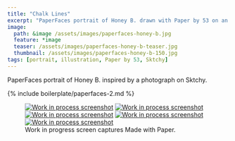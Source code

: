 ```yaml
---
title: "Chalk Lines"
excerpt: "PaperFaces portrait of Honey B. drawn with Paper by 53 on an iPad."
image: 
  path: &image /assets/images/paperfaces-honey-b.jpg 
  feature: *image
  teaser: /assets/images/paperfaces-honey-b-teaser.jpg
  thumbnail: /assets/images/paperfaces-honey-b-150.jpg
tags: [portrait, illustration, Paper by 53, Sktchy]
---
```


PaperFaces portrait of Honey B. inspired by a photograph on Sktchy.

{% include boilerplate/paperfaces-2.md %}

<figure class="third">
  <a href="/assets/images/paperfaces-honey-b-process-1-lg.jpg"><img src="/assets/images/paperfaces-honey-b-process-1-600.jpg" alt="Work in process screenshot"></a>
  <a href="/assets/images/paperfaces-honey-b-process-2-lg.jpg"><img src="/assets/images/paperfaces-honey-b-process-2-600.jpg" alt="Work in process screenshot"></a>
  <a href="/assets/images/paperfaces-honey-b-process-3-lg.jpg"><img src="/assets/images/paperfaces-honey-b-process-3-600.jpg" alt="Work in process screenshot"></a>
  <a href="/assets/images/paperfaces-honey-b-process-4-lg.jpg"><img src="/assets/images/paperfaces-honey-b-process-4-600.jpg" alt="Work in process screenshot"></a>
  <a href="/assets/images/paperfaces-honey-b-process-5-lg.jpg"><img src="/assets/images/paperfaces-honey-b-process-5-600.jpg" alt="Work in process screenshot"></a>
  <figcaption>Work in progress screen captures Made with Paper.</figcaption>
</figure>
